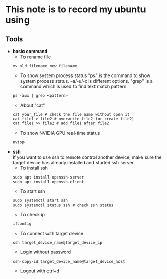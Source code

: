 # This note is to record my ubuntu using

## Tools
* **basic command**
    * To rename file
    ```shell
    mv old_filename new_filename
    ```
    * To show system process status
    "ps" is the command to show system process status.
    -a/-u/-x is different options.
    "grep" is a command which is used to find text match pattern.
    ```shell
    ps -aux | grep <pattern>
    ```
    * About "cat"
    ```shell
    cat your_file # check the file name without open it
    cat file1 > file2 # overwrite file2 (or create file2)
    cat file1 >> file2 # add file1 after file2
    ```
    * To show NVIDIA GPU real-time status
    ```shell
    nvtop
    ```
* **ssh**\
    If you want to use ssh to remote control another device, make sure the target device has already installed and started ssh server.
    * To install ssh
    ```shell
    sudo apt install openssh-server
    sudo apt install openssh-client
    ```
    * To start ssh
    ```shell
    sudo systemctl start ssh
    sudo systemctl status ssh # check ssh status
    ```
    * To check ip
    ```shell
    ifconfig
    ```
    * To connect with target device
    ```shell
    ssh target_device_name@target_device_ip
    ```
    * Login without password
    ```shell
    ssh-copy-id target_device_name@target_device_host
    ```
    * Logout with ctrl+d
